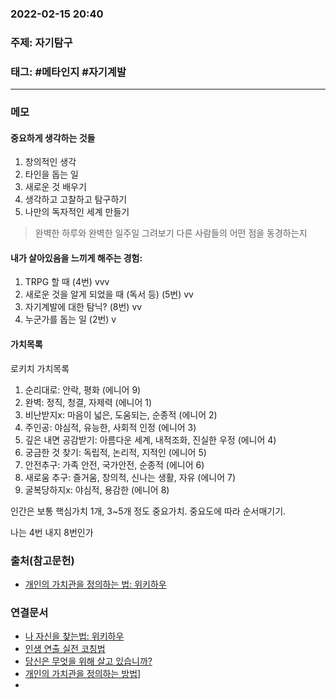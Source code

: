 ### 2022-02-15 20:40

### 주제: 자기탐구
### 태그: #메타인지 #자기계발 
----
### 메모

#### 중요하게 생각하는 것들
  1. 창의적인 생각
  2. 타인을 돕는 일
  3. 새로운 것 배우기
  4. 생각하고 고찰하고 탐구하기
  5. 나만의 독자적인 세계 만들기

> 완벽한 하루와 완벽한 일주일 그려보기
> 다른 사람들의 어떤 점을 동경하는지

#### 내가 살아있음을 느끼게 해주는 경험:
  1. TRPG 할 때 (4번) vvv
  2. 새로운 것을 알게 되었을 때 (독서 등) (5번) vv
  3. 자기계발에 대한 탐닉? (8번) vv
  4. 누군가를 돕는 일 (2번) v

#### 가치목록
로키치 가치목록
1. 순리대로: 안락, 평화 (에니어 9)
2. 완벽: 정직, 청결, 자제력 (에니어 1)
3. 비난받지x: 마음이 넓은, 도움되는, 순종적 (에니어 2)
4. 주인공: 야심적, 유능한, 사회적 인정 (에니어 3)
5. 깊은 내면 공감받기: 아름다운 세계, 내적조화, 진실한 우정 (에니어 4)
6. 궁금한 것 찾기: 독립적, 논리적, 지적인 (에니어 5)
7. 안전추구: 가족 안전, 국가안전, 순종적 (에니어 6)
8. 새로움 추구: 즐거움, 창의적, 신나는 생활, 자유 (에니어 7)
9. 굴복당하지x: 야심적, 용감한 (에니어 8)

인간은 보통 핵심가치 1개, 3~5개 정도 중요가치. 중요도에 따라 순서매기기.

나는 4번 내지 8번인가

### 출처(참고문헌)
- [개인의 가치관을 정의하는 법: 위키하우](https://ko.wikihow.com/%EA%B0%9C%EC%9D%B8%EC%9D%98-%EA%B0%80%EC%B9%98%EA%B4%80%EC%9D%84-%EC%A0%95%EC%9D%98%ED%95%98%EB%8A%94-%EB%B0%A9%EB%B2%95)

### 연결문서
-  [나 자신을 찾는법: 위키하우](https://ko.wikihow.com/%EB%82%98-%EC%9E%90%EC%8B%A0%EC%9D%84-%EC%B0%BE%EB%8A%94-%EB%B2%95)
-  [인생 연출 실전 코칭법](https://brunch.co.kr/@musicalcoach/151)
-  [당신은 무엇을 위해 살고 있습니까?](https://timios.tistory.com/3)
-  [개인의 가치관을 정의하는 방법](https://ko.wikihow.com/%EA%B0%9C%EC%9D%B8%EC%9D%98-%EA%B0%80%EC%B9%98%EA%B4%80%EC%9D%84-%EC%A0%95%EC%9D%98%ED%95%98%EB%8A%94-%EB%B0%A9%EB%B2%95)]
-  